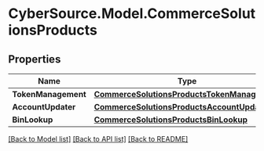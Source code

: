 # CyberSource.Model.CommerceSolutionsProducts
## Properties

Name | Type | Description | Notes
------------ | ------------- | ------------- | -------------
**TokenManagement** | [**CommerceSolutionsProductsTokenManagement**](CommerceSolutionsProductsTokenManagement.md) |  | [optional] 
**AccountUpdater** | [**CommerceSolutionsProductsAccountUpdater**](CommerceSolutionsProductsAccountUpdater.md) |  | [optional] 
**BinLookup** | [**CommerceSolutionsProductsBinLookup**](CommerceSolutionsProductsBinLookup.md) |  | [optional] 

[[Back to Model list]](../README.md#documentation-for-models) [[Back to API list]](../README.md#documentation-for-api-endpoints) [[Back to README]](../README.md)

